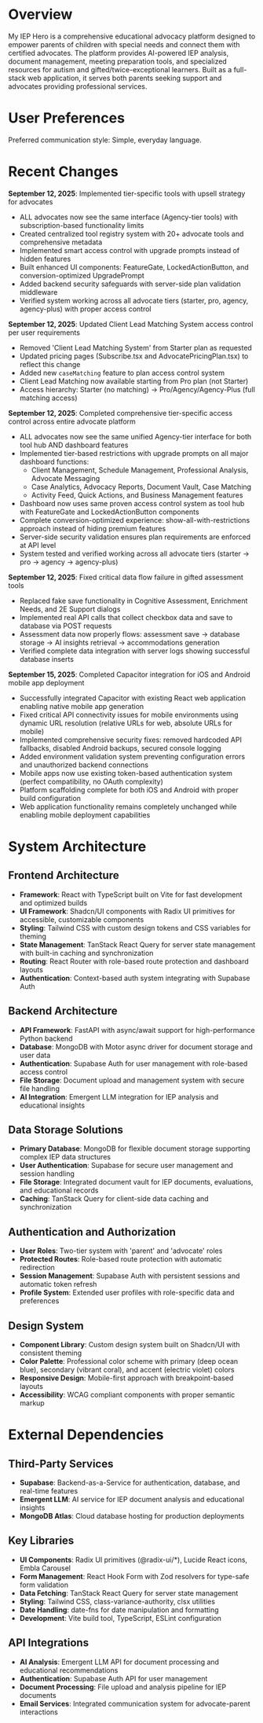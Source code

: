 # Overview

My IEP Hero is a comprehensive educational advocacy platform designed to empower parents of children with special needs and connect them with certified advocates. The platform provides AI-powered IEP analysis, document management, meeting preparation tools, and specialized resources for autism and gifted/twice-exceptional learners. Built as a full-stack web application, it serves both parents seeking support and advocates providing professional services.

# User Preferences

Preferred communication style: Simple, everyday language.

# Recent Changes

**September 12, 2025**: Implemented tier-specific tools with upsell strategy for advocates
- ALL advocates now see the same interface (Agency-tier tools) with subscription-based functionality limits
- Created centralized tool registry system with 20+ advocate tools and comprehensive metadata
- Implemented smart access control with upgrade prompts instead of hidden features
- Built enhanced UI components: FeatureGate, LockedActionButton, and conversion-optimized UpgradePrompt
- Added backend security safeguards with server-side plan validation middleware
- Verified system working across all advocate tiers (starter, pro, agency, agency-plus) with proper access control

**September 12, 2025**: Updated Client Lead Matching System access control per user requirements
- Removed 'Client Lead Matching System' from Starter plan as requested
- Updated pricing pages (Subscribe.tsx and AdvocatePricingPlan.tsx) to reflect this change
- Added new `caseMatching` feature to plan access control system
- Client Lead Matching now available starting from Pro plan (not Starter)
- Access hierarchy: Starter (no matching) → Pro/Agency/Agency-Plus (full matching access)

**September 12, 2025**: Completed comprehensive tier-specific access control across entire advocate platform
- ALL advocates now see the same unified Agency-tier interface for both tool hub AND dashboard features
- Implemented tier-based restrictions with upgrade prompts on all major dashboard functions:
  * Client Management, Schedule Management, Professional Analysis, Advocate Messaging
  * Case Analytics, Advocacy Reports, Document Vault, Case Matching
  * Activity Feed, Quick Actions, and Business Management features
- Dashboard now uses same proven access control system as tool hub with FeatureGate and LockedActionButton components
- Complete conversion-optimized experience: show-all-with-restrictions approach instead of hiding premium features
- Server-side security validation ensures plan requirements are enforced at API level
- System tested and verified working across all advocate tiers (starter → pro → agency → agency-plus)

**September 12, 2025**: Fixed critical data flow failure in gifted assessment tools
- Replaced fake save functionality in Cognitive Assessment, Enrichment Needs, and 2E Support dialogs
- Implemented real API calls that collect checkbox data and save to database via POST requests
- Assessment data now properly flows: assessment save → database storage → AI insights retrieval → accommodations generation
- Verified complete data integration with server logs showing successful database inserts

**September 15, 2025**: Completed Capacitor integration for iOS and Android mobile app deployment
- Successfully integrated Capacitor with existing React web application enabling native mobile app generation
- Fixed critical API connectivity issues for mobile environments using dynamic URL resolution (relative URLs for web, absolute URLs for mobile)
- Implemented comprehensive security fixes: removed hardcoded API fallbacks, disabled Android backups, secured console logging
- Added environment validation system preventing configuration errors and unauthorized backend connections
- Mobile apps now use existing token-based authentication system (perfect compatibility, no OAuth complexity)
- Platform scaffolding complete for both iOS and Android with proper build configuration
- Web application functionality remains completely unchanged while enabling mobile deployment capabilities

# System Architecture

## Frontend Architecture
- **Framework**: React with TypeScript built on Vite for fast development and optimized builds
- **UI Framework**: Shadcn/UI components with Radix UI primitives for accessible, customizable components
- **Styling**: Tailwind CSS with custom design tokens and CSS variables for theming
- **State Management**: TanStack React Query for server state management with built-in caching and synchronization
- **Routing**: React Router with role-based route protection and dashboard layouts
- **Authentication**: Context-based auth system integrating with Supabase Auth

## Backend Architecture
- **API Framework**: FastAPI with async/await support for high-performance Python backend
- **Database**: MongoDB with Motor async driver for document storage and user data
- **Authentication**: Supabase Auth for user management with role-based access control
- **File Storage**: Document upload and management system with secure file handling
- **AI Integration**: Emergent LLM integration for IEP analysis and educational insights

## Data Storage Solutions
- **Primary Database**: MongoDB for flexible document storage supporting complex IEP data structures
- **User Authentication**: Supabase for secure user management and session handling
- **File Storage**: Integrated document vault for IEP documents, evaluations, and educational records
- **Caching**: TanStack Query for client-side data caching and synchronization

## Authentication and Authorization
- **User Roles**: Two-tier system with 'parent' and 'advocate' roles
- **Protected Routes**: Role-based route protection with automatic redirection
- **Session Management**: Supabase Auth with persistent sessions and automatic token refresh
- **Profile System**: Extended user profiles with role-specific data and preferences

## Design System
- **Component Library**: Custom design system built on Shadcn/UI with consistent theming
- **Color Palette**: Professional color scheme with primary (deep ocean blue), secondary (vibrant coral), and accent (electric violet) colors
- **Responsive Design**: Mobile-first approach with breakpoint-based layouts
- **Accessibility**: WCAG compliant components with proper semantic markup

# External Dependencies

## Third-Party Services
- **Supabase**: Backend-as-a-Service for authentication, database, and real-time features
- **Emergent LLM**: AI service for IEP document analysis and educational insights
- **MongoDB Atlas**: Cloud database hosting for production deployments

## Key Libraries
- **UI Components**: Radix UI primitives (@radix-ui/*), Lucide React icons, Embla Carousel
- **Form Management**: React Hook Form with Zod resolvers for type-safe form validation
- **Data Fetching**: TanStack React Query for server state management
- **Styling**: Tailwind CSS, class-variance-authority, clsx utilities
- **Date Handling**: date-fns for date manipulation and formatting
- **Development**: Vite build tool, TypeScript, ESLint configuration

## API Integrations
- **AI Analysis**: Emergent LLM API for document processing and educational recommendations
- **Authentication**: Supabase Auth API for user management
- **Document Processing**: File upload and analysis pipeline for IEP documents
- **Email Services**: Integrated communication system for advocate-parent interactions